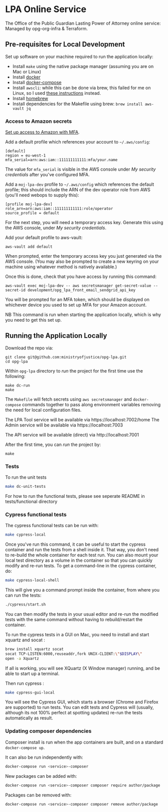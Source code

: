 # LPA Online Service
The Office of the Public Guardian Lasting Power of Attorney online service: Managed by opg-org-infra &amp; Terraform.


## Pre-requisites for Local Development

Set up software on your machine required to run the application locally:

*   Install `make` using the native package manager (assuming you are on Mac or Linux)
*   Install [docker](https://docs.docker.com/get-docker/)
*   Install [docker-compose](https://docs.docker.com/compose/install/)
*   Install `awscli`: while this can be done via brew, this failed for me on Linux, so I used [these instructions](https://docs.aws.amazon.com/cli/latest/userguide/install-cliv2.html) instead.
*   Install [homebrew](https://docs.brew.sh/)
*   Install dependencies for the Makefile using brew: `brew install aws-vault jq`

### Access to Amazon secrets

[Set up access to Amazon with MFA]().

Add a default profile which references your account to `~/.aws/config`:

```
[default]
region = eu-west-1
mfa_serial=arn:aws:iam::111111111111:mfa/your.name
```

The value for `mfa_serial` is visible in the AWS console under *My security credentials* after you've configured MFA.

Add a `moj-lpa-dev` profile to `~/.aws/config` which references the default profile; this should include the ARN of the dev operator role from AWS (you'll need webops to supply this):

```
[profile moj-lpa-dev]
role_arn=arn:aws:iam::111111111111:role/operator
source_profile = default
```

For the next step, you will need a temporary access key. Generate this using the AWS console, under *My security credentials*.

Add your default profile to aws-vault:

```
aws-vault add default
```

When prompted, enter the temporary access key you just generated via the AWS console. (You may also be prompted to create a new keyring on your machine using whatever method is natively available.)

Once this is done, check that you have access by running this command:

```
aws-vault exec moj-lpa-dev -- aws secretsmanager get-secret-value --secret-id development/opg_lpa_front_email_sendgrid_api_key
```

You will be prompted for an MFA token, which should be displayed on whichever device you used to set up MFA for your Amazon account.

NB This command is run when starting the application locally, which is why you need to get this set up.

## Running the Application Locally

Download the repo via:

```
git clone git@github.com:ministryofjustice/opg-lpa.git
cd opg-lpa
```

Within `opg-lpa` directory to *run* the project for the first time use the following:

```
make dc-run
make
```

The `Makefile` will fetch secrets using `aws secretsmanager` and `docker-compose` commands together to pass along environment variables removing the need for local configuration files.


The LPA Tool service will be available via https://localhost:7002/home
The Admin service will be available via https://localhost:7003

The API service will be available (direct) via http://localhost:7001

After the first time, you can *run* the project by:
```
make
```

### Tests

To run the unit tests
```bash
make dc-unit-tests
```

For how to run the functional tests, please see seperate README in tests/functional directory

### Cypress functional tests

The cypress functional tests can be run with:

```bash
make cypress-local
```

Once you've run this command, it can be useful to start the cypress
container and run the tests from a shell inside it. That way, you don't need
to re-build the whole container for each test run. You can also mount your
local test directory as a volume in the container so that you can quickly
modify and re-run tests. To get a command-line in the cypress container, do:

```bash
make cypress-local-shell
```

This will give you a command prompt inside the container, from where you can
run the tests:

```bash
./cypress/start.sh
```

You can then modify the tests in your usual editor and re-run the modified tests
with the same command without having to rebuild/restart the container.

To run the cypress tests in a GUI on Mac, you need to install and start xquartz and socat :
```bash
brew install xquartz socat
socat TCP-LISTEN:6000,reuseaddr,fork UNIX-CLIENT:\"$DISPLAY\"
open -a Xquartz
```

If all is working, you will see XQuartz (X Window manager) running, and be able to start up a terminal.

Then run cypress :

```bash
make cypress-gui-local
```

You will see the Cypress GUI, which starts a browser (Chrome and Firefox are supported) to run tests.
You can edit tests and Cypress will (usually, although its not 100% perfect at spotting updates) re-run the
tests automatically as result.


### Updating composer dependencies

Composer install is run when the app containers are built, and on a standard `docker-compose up`.

It can also be run independently with:
```bash
docker-compose run <service>-composer
```

New packages can be added with:
```bash
docker-compose run <service>-composer composer require author/package
```

Packages can be removed with:
```bash
docker-compose run <service>-composer composer remove author/package
```
